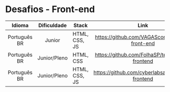 # Desafios - Front-end

Idioma | Dificuldade | Stack | Link
:---:|:---:|---|:---:
Português BR | Junior | HTML, CSS, JS | https://github.com/VAGAScom/desafio-front-end
Português BR | Junior/Pleno | HTML, CSS | https://github.com/FolhaSP/teste-para-frontend
Português BR | Junior/Pleno | HTML, CSS, JS | https://github.com/cyberlabsai/desafios-frontend
